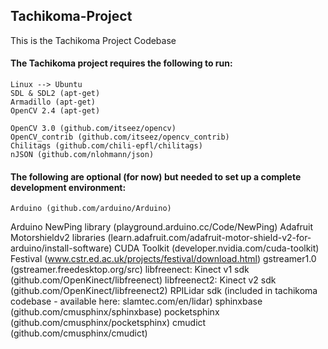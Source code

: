 ## Tachikoma-Project

This is the Tachikoma Project Codebase

#### The Tachikoma project requires the following to run:

	Linux --> Ubuntu
	SDL & SDL2 (apt-get)
	Armadillo (apt-get)
	OpenCV 2.4 (apt-get)

	OpenCV 3.0 (github.com/itseez/opencv)
	OpenCV_contrib (github.com/itseez/opencv_contrib)
	Chilitags (github.com/chili-epfl/chilitags)
	nJSON (github.com/nlohmann/json)

#### The following are optional (for now) but needed to set up a complete development environment:

	Arduino (github.com/arduino/Arduino)
  Arduino NewPing library (playground.arduino.cc/Code/NewPing)
	Adafruit Motorshieldv2 libraries (learn.adafruit.com/adafruit-motor-shield-v2-for-arduino/install-software)
	CUDA Toolkit (developer.nvidia.com/cuda-toolkit)
  Festival (www.cstr.ed.ac.uk/projects/festival/download.html)
  gstreamer1.0 (gstreamer.freedesktop.org/src)
	libfreenect: Kinect v1 sdk (github.com/OpenKinect/libfreenect)
	libfreenect2: Kinect v2 sdk (github.com/OpenKinect/libfreenect2)
	RPILidar sdk (included in tachikoma codebase - available here: slamtec.com/en/lidar)
  sphinxbase (github.com/cmusphinx/sphinxbase)
  pocketsphinx (github.com/cmusphinx/pocketsphinx)
  cmudict (github.com/cmusphinx/cmudict)

